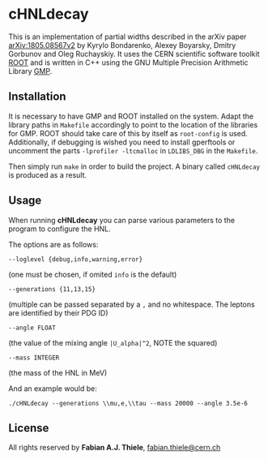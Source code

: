 cHNLdecay
============

This is an implementation of partial widths described in the arXiv paper [arXiv:1805.08567v2](https://arxiv.org/abs/1805.08567v2) by Kyrylo Bondarenko, Alexey Boyarsky, Dmitry Gorbunov and Oleg Ruchayskiy. It uses the CERN scientific software toolkit [ROOT](https://root.cern.ch) and is written in C++ using the GNU Multiple Precision Arithmetic Library [GMP](https://gmplib.org).

## Installation
It is necessary to have GMP and ROOT installed on the system. Adapt the library paths in `Makefile` accordingly to point to the location of the libraries for GMP. ROOT should take care of this by itself as `root-config` is used. Additionally, if debugging is wished you need to install gperftools or uncomment the parts `-lprofiler -ltcmalloc` in `LDLIBS_DBG` in the `Makefile`.

Then simply run `make` in order to build the project. A binary called `cHNLdecay` is produced as a result.

## Usage
When running **cHNLdecay** you can parse various parameters to the program to configure the HNL.

The options are as follows:

```
--loglevel {debug,info,warning,error}
```
(one must be chosen, if omited `info` is the default)


```
--generations {11,13,15} 
```
(multiple can be passed separated by a `,` and no whitespace. The leptons are identified by their PDG ID) 

```
--angle FLOAT
```
(the value of the mixing angle `|U_alpha|^2`, NOTE the squared)

```
--mass INTEGER
```
(the mass of the HNL in MeV)


And an example would be:
```
./cHNLdecay --generations \\mu,e,\\tau --mass 20000 --angle 3.5e-6
```

## License
All rights reserved by **Fabian A.J. Thiele**, <fabian.thiele@cern.ch>
